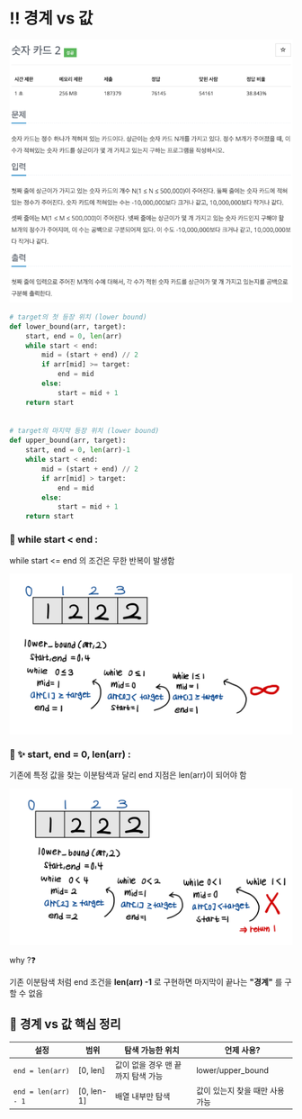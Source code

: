 # ‼️ 경계 vs 값 


![10816 문제](../img/problem-10816-1.png)


```python
# target의 첫 등장 위치 (lower bound)
def lower_bound(arr, target):
    start, end = 0, len(arr)
    while start < end:
        mid = (start + end) // 2
        if arr[mid] >= target:
            end = mid
        else:
            start = mid + 1
    return start


# target의 마지막 등장 위치 (lower bound)
def upper_bound(arr, target):
    start, end = 0, len(arr)-1
    while start < end:
        mid = (start + end) // 2
        if arr[mid] > target:
            end = mid
        else:
            start = mid + 1
    return start
```

### 📌 while start < end :
while start <= end 의 조건은 무한 반복이 발생함

![10816 문제](../img/problem-10816-3.jpeg)

### 📌 ✨ start, end = 0, len(arr) :
기존에 특정 값을 찾는 이분탐색과 달리 end 지점은 len(arr)이 되어야 함

![10816 문제](../img/problem-10816-2.jpeg)

why ?❓

기존 이분탐색 처럼 end 조건을 **len(arr) -1** 로 구현하면 마지막이 끝나는 **"경계"** 를 구할 수 없음 


## 🔑 경계 vs 값 핵심 정리

| 설정                   | 범위          | 탐색 가능한 위치            | 언제 사용?             |
| -------------------- | ----------- | -------------------- | ------------------ |
| `end = len(arr)`     | \[0, len]   | 값이 없을 경우 맨 끝까지 탐색 가능 | lower/upper\_bound |
| `end = len(arr) - 1` | \[0, len-1] | 배열 내부만 탐색            | 값이 있는지 찾을 때만 사용 가능 |

